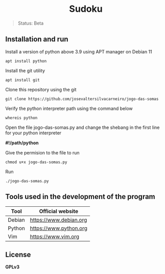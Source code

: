 <h1 align="center"> Sudoku </h1>

> Status: Beta

## Installation and run

Install a version of python above 3.9 using APT manager on Debian 11

```
apt install python
```

Install the git utility

```
apt install git
```

Clone this repository using the git

```
git clone https://github.com/josevaltersilvacarneiro/jogo-das-somas
```

Verify the python interpreter path using the command below

```
whereis python
```

Open the file jogo-das-somas.py and change the shebang in the first line for your python interpreter

**#!/path/python**

Give the permision to the file to run

```
chmod u+x jogo-das-somas.py
```

Run

```
./jogo-das-somas.py
```

## Tools used in the development of the program

| Tool | Official website |
| ---- | ---------------- |
| Debian | https://www.debian.org |
| Python | https://www.python.org |
| Vim | https://www.vim.org |

## License

**GPLv3**
